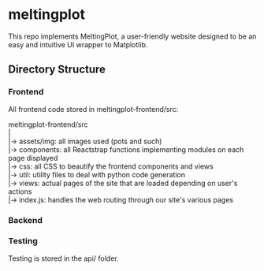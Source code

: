 # meltingplot

This repo implements MeltingPlot, a user-friendly website designed to be an easy and intuitive UI wrapper to Matplotlib.

## Directory Structure

### Frontend

All frontend code stored in meltingplot-frontend/src:

meltingplot-frontend/src     
|      
|-> assets/img:  all images used (pots and such)     
|-> components: all Reactstrap functions implementing modules on each page displayed     
|-> css: all CSS to beautify the frontend components and views     
|-> util: utility files to deal with python code generation     
|-> views: actual pages of the site that are loaded depending on user's actions     
|-> index.js: handles the web routing through our site's various pages     

### Backend



### Testing

Testing is stored in the api/ folder.
